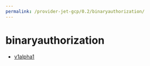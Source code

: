 ```yaml
---
permalink: /provider-jet-gcp/0.2/binaryauthorization/
---
```


# binaryauthorization



* [v1alpha1](v1alpha1/index.md)
